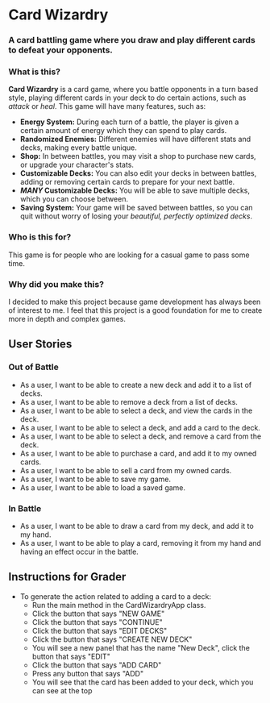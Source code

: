 # Card Wizardry

### A card battling game where you draw and play different cards to defeat your opponents.

### What is this?

**Card Wizardry** is a card game, where you battle opponents in a turn based style, playing
different cards in your deck to do certain actions, such as *attack* or *heal*. This game will have
many features, such as:
- **Energy System:** During each turn of a battle, the player is given a certain amount of energy 
which they can spend to play cards.
- **Randomized Enemies:** Different enemies will have different stats and decks, making every battle
unique. 
- **Shop:** In between battles, you may visit a shop to purchase new cards, or upgrade your character's
stats.
- **Customizable Decks:** You can also edit your decks in between battles, adding or removing certain 
cards to prepare for your next battle. 
- ***MANY* Customizable Decks:** You will be able to save multiple decks, which you can choose between.
- **Saving System:** Your game will be saved between battles, so you can quit without worry of losing
your *beautiful, perfectly optimized decks*.

### Who is this for?

This game is for people who are looking for a casual game to pass some time.

### Why did you make this?

I decided to make this project because game development has always been of interest to me. I feel that
this project is a good foundation for me to create more in depth and complex games.

## User Stories

### Out of Battle

- As a user, I want to be able to create a new deck and add it to a list of decks. 
- As a user, I want to be able to remove a deck from a list of decks.
- As a user, I want to be able to select a deck, and view the cards in the deck.
- As a user, I want to be able to select a deck, and add a card to the deck. 
- As a user, I want to be able to select a deck, and remove a card from the deck.
- As a user, I want to be able to purchase a card, and add it to my owned cards. 
- As a user, I want to be able to sell a card from my owned cards.
- As a user, I want to be able to save my game. 
- As a user, I want to be able to load a saved game. 

### In Battle

- As a user, I want to be able to draw a card from my deck, and add it to my hand. 
- As a user, I want to be able to play a card, removing it from my hand and having an effect occur
in the battle.


## Instructions for Grader

- To generate the action related to adding a card to a deck:
  - Run the main method in the CardWizardryApp class.
  - Click the button that says "NEW GAME"
  - Click the button that says "CONTINUE"
  - Click the button that says "EDIT DECKS"
  - Click the button that says "CREATE NEW DECK"
  - You will see a new panel that has the name "New Deck", click the button that says "EDIT"
  - Click the button that says "ADD CARD"
  - Press any button that says "ADD"
  - You will see that the card has been added to your deck, which you can see at the top